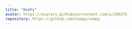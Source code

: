 ```yaml
---
title: "NumPy"
avatar: https://avatars.githubusercontent.com/u/288276
repository: https://github.com/numpy/numpy
---
```

